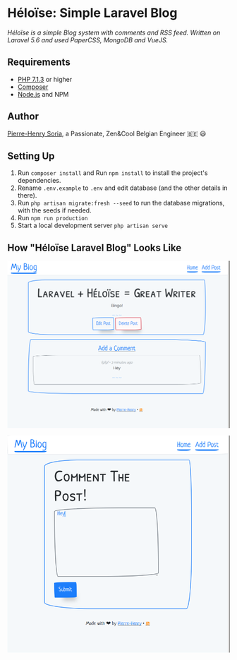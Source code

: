 # Héloïse: Simple Laravel Blog

*Héloïse is a simple Blog system with comments and RSS feed. Written on Laravel 5.6 and used PaperCSS, MongoDB and VueJS.*


## Requirements

* [PHP 7.1.3](http://php.net/releases/7_1_3.php) or higher
* [Composer](https://getcomposer.org)
* [Node.js](https://nodejs.org) and NPM


## Author

[Pierre-Henry Soria](http://pierrehenry.be), a Passionate, Zen&Cool Belgian Engineer :belgium: :smiley:


## Setting Up

1. Run `composer install` and Run `npm install` to install the project's dependencies.
2. Rename `.env.example` to `.env` and edit database (and the other details in there).
3. Run `php artisan migrate:fresh --seed` to run the database migrations, with the seeds if needed.
4. Run `npm run production`
5. Start a local development server `php artisan serve`


## How "Héloïse Laravel Blog" Looks Like

![Add, Edit and Delete Blog Posts](_screenshots/blog-post-heloise-laravel.png)

![Add Comments to Blog Posts](_screenshots/blog-add-comment.png)
